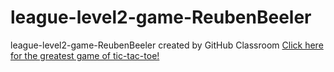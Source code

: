 # league-level2-game-ReubenBeeler
league-level2-game-ReubenBeeler created by GitHub Classroom
<a href="https://github.com/League-level2-student/league-level2-game-ReubenBeeler/blob/master/Inception.jar?raw=true">Click here for the greatest game of tic-tac-toe!</a>
